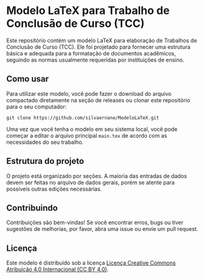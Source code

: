 # Modelo LaTeX para Trabalho de Conclusão de Curso (TCC)

Este repositório contém um modelo LaTeX para elaboração de Trabalhos de Conclusão de Curso (TCC). Ele foi projetado para fornecer uma estrutura básica e adequada para a formatação de documentos acadêmicos, seguindo as normas usualmente requeridas por instituições de ensino.

## Como usar

Para utilizar este modelo, você pode fazer o download do arquivo compactado diretamente na seção de releases ou clonar este repositório para o seu computador:

```
git clone https://github.com/silvaernane/ModeloLaTeX.git
```

Uma vez que você tenha o modelo em seu sistema local, você pode começar a editar o arquivo principal `main.tex` de acordo com as necessidades do seu trabalho.

## Estrutura do projeto

O projeto está organizado por seções. A maioria das entradas de dados devem ser feitas no arquivo de dados gerais, porém se atente para possíveis outras edições necessárias.

## Contribuindo

Contribuições são bem-vindas! Se você encontrar erros, bugs ou tiver sugestões de melhorias, por favor, abra uma issue ou envie um pull request.

## Licença

Este modelo é distribuído sob a licença [Licença Creative Commons Atribuição 4.0 Internacional (CC BY 4.0)](https://creativecommons.org/licenses/by/4.0/deed.pt_BR).
